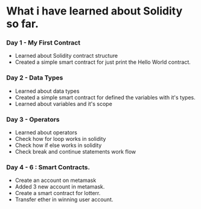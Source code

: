 # What i have learned about Solidity so far.

### Day 1 - My First Contract 
- Learned about Solidity contract structure
- Created a simple smart contract for just print the Hello World contract.

### Day 2 - Data Types
- Learned about data types
- Created a simple smart contract for defined the variables with it's types.
- Learned about variables and it's scope

### Day 3 - Operators 
- Learned about operators
- Check how for loop works in solidity  
- Check how if else works in solidity
- Check break and continue statements work flow


### Day 4 - 6 :  Smart Contracts. 
- Create an account on metamask
- Added 3 new account in metamask.
- Create a smart contract for lotterr.
- Transfer ether in winning user account.

